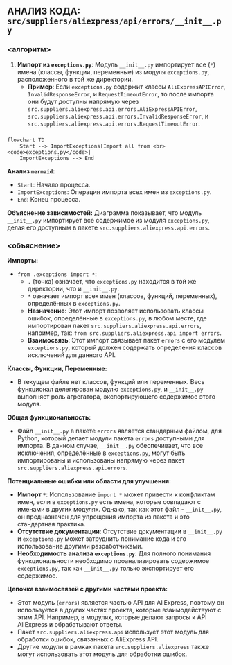 ## АНАЛИЗ КОДА: `src/suppliers/aliexpress/api/errors/__init__.py`

### <алгоритм>

1.  **Импорт из `exceptions.py`**:  Модуль `__init__.py` импортирует все (`*`) имена (классы, функции, переменные) из модуля `exceptions.py`, расположенного в той же директории.
    *   **Пример**: Если `exceptions.py` содержит классы `AliExpressAPIError`, `InvalidResponseError`, и `RequestTimeoutError`, то после импорта они будут доступны напрямую через `src.suppliers.aliexpress.api.errors.AliExpressAPIError`, `src.suppliers.aliexpress.api.errors.InvalidResponseError`, и `src.suppliers.aliexpress.api.errors.RequestTimeoutError`.

### <mermaid>

```mermaid
flowchart TD
    Start --> ImportExceptions[Import all from <br><code>exceptions.py</code>]
    ImportExceptions --> End
```

**Анализ `mermaid`:**

*   `Start`: Начало процесса.
*   `ImportExceptions`: Операция импорта всех имен из `exceptions.py`.
*   `End`: Конец процесса.

**Объяснение зависимостей:**
Диаграмма показывает, что модуль `__init__.py` импортирует все содержимое из модуля `exceptions.py`, делая его доступным в пакете `src.suppliers.aliexpress.api.errors`.

### <объяснение>

**Импорты:**

*   `from .exceptions import *`:
    *   `.` (точка) означает, что `exceptions.py` находится в той же директории, что и `__init__.py`.
    *   `*` означает импорт всех имен (классов, функций, переменных), определённых в `exceptions.py`.
    *   **Назначение**: Этот импорт позволяет использовать классы ошибок, определённые в `exceptions.py`, в любом месте, где импортирован пакет `src.suppliers.aliexpress.api.errors`, например, так: `from src.suppliers.aliexpress.api import errors`.
    *   **Взаимосвязь**: Этот импорт связывает пакет `errors` с его модулем `exceptions.py`, который должен содержать определения классов исключений для данного API.

**Классы, Функции, Переменные:**

*   В текущем файле нет классов, функций или переменных. Весь функционал делегирован модулю `exceptions.py`, и  `__init__.py` выполняет роль агрегатора, экспортирующего содержимое этого модуля.

**Общая функциональность:**

*   Файл `__init__.py` в пакете `errors` является стандарным файлом, для Python, который делает модули пакета `errors` доступными для импорта. В данном случае, `__init__.py` обеспечивает, что все исключения, определённые в `exceptions.py`, могут быть импортированы и использованы напрямую через пакет `src.suppliers.aliexpress.api.errors`.

**Потенциальные ошибки или области для улучшения:**

*   **Импорт `*`**: Использование `import *` может привести к конфликтам имен, если в `exceptions.py` есть имена, которые совпадают с именами в других модулях. Однако, так как этот файл - `__init__.py`, он предназначен для упрощения импорта из пакета и это стандартная практика.
*   **Отсутствие документации**: Отсутствие документации в `__init__.py` и `exceptions.py` может затруднить понимание кода и его использование другими разработчиками.
*   **Необходимость анализа `exceptions.py`**:  Для полного понимания функциональности необходимо проанализировать содержимое `exceptions.py`, так как  `__init__.py` только экспортирует его содержимое.

**Цепочка взаимосвязей с другими частями проекта:**
* Этот модуль (`errors`) является частью API для AliExpress, поэтому он используется в других частях проекта, которые взаимодействуют с этим API. Например, в модулях, которые делают запросы к API AliExpress и обрабатывают ответы.
* Пакет `src.suppliers.aliexpress.api` использует этот модуль для обработки ошибок, связанных с AliExpress API.
*  Другие модули в рамках пакета `src.suppliers.aliexpress` также могут использовать этот модуль для обработки ошибок.